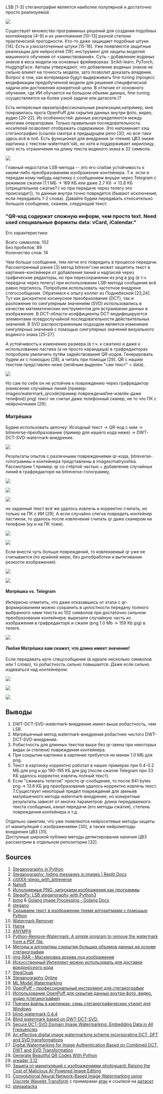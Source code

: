 LSB [1-3] стеганография является наиболее полулярной и достаточно просто реализуемой.

![](https://raw.githubusercontent.com/unton3ton/Ma3shka/main/LSB.jpg)

Существует множество программных решений для создания подобных контейнеров [4-9] и их уничтожения [10-13] разной степени практической прогодности.
Кто-то даже защищает подобные штуки [14]. Есть и узкозаточенные штуки [15-18]. Уже появляются защитные реализации для нейросетей [19]: инструмент для защиты моделей машинного обучения от «заимствований». Суть – добавление водяных знаков в веса модели на основных фреймворках: Scikit-learn, PyTorch, HuggingFace. Авторы утверждают, что добавление водяных знаков не сильно влияет на точность модели, зато позволит доказать владение. Вопрос в том, как вотермарки будут выдерживать fine-tuning (процесс модификации предобученной модели для решения специфической задачи или достижения конкретной цели. В отличие от основного обучения, где ИИ обучается на большом объеме данных, fine-tuning осуществляется на более узкой задаче или датасете.)?  


Есть интересные квазипрофессиональные реализации,например, мне понравилась прога OpenPuff для скрытия данных внутри фото, видео, аудио [20-22]. Из особенностей: данные распределяются между многими операторами. Только правильная последовательность носителей позволяет отображать содержимое. Это напоминает хэш стеганографию (ссылки смотри в предыдущем репо [3]), но всё-таки здесь всё в лоб. Eсть функционал для внедрения (и чтения) ЦВЗ (ниже картинка с текстом-watermark'ой), но хотя и поддерживает кириллицу, зато есть ограничения на длину текста водяного знака в 32 символа.

![](https://raw.githubusercontent.com/unton3ton/Ma3shka/main/OpenPuff/girls-wiht-matermark.jpeg)


Главный недостаток LSB-метода -- это его слабая устойчивость к каким-либо преобразованиям изображения-контейнера. Т.е. если я передам кому-нибудь картинку с сообщением внуьри через Telegram с режимом сжатия (1.1 МБ -> 169 КБ или даже 2.7 Кб -> 13.8 КБ [отрицательное сжатие?:) но при передаче через телегу это происходит]), то данные внутри точно повредятся (бывают исключения, если передавать 1-2 слова). Давайте будем передавать относительно большое сообщение, скажем, следующий текст:  


### "QR-код содержат сложную информ, чем просто text. Need used специальные форматы data: vCard, iCalendar."  

Его характеристики:  


Всего символов: 102  
Без пробелов: 89  
Количество слов: 14  


Чем больше сообщение, тем легче его повредить в процессе передачи. Рассмотренный ранее [3] метод bitrever'сии может защитить текст в картинке-контейнере от добавления линий и надписей через графические редакторы, но при пересохранении из png в jpg (в т.ч. передача через телегу) при использовании LSB-метода сообщение всё равно портилось. Попробуем использовать частотное внедрене стегосообщения. Обратимся к опыту коллег из Поднебесной [23,24]. Тут как дискретное косинусное преобразование (DCT), так и разложение по сингулярным значениям (SVD) использовались в качестве математических инструментов для встраивания данных в изображение. В DCT-области коэффициенты DCT модифицируются элементами псевдослучайной последовательности действительных значений. В SVD распространенным подходом является изменение сингулярных значений с помощью сингулярных значений визуального водяного знака [25-27].  


А устойчивость к изменению размера (в т.ч. к сжатию) и даже к использованию ластика (а не просто карандаша) в графредакторах попробуем увеличить путём задействования QR-кодов. Генерировать будем их с помощью [28], а читать при помощи [29]. QR с нашим текстом представлен ниже (зелёным выделен "сам текст" = data).

![](https://raw.githubusercontent.com/unton3ton/Ma3shka/main/images/watermark_qrcode%20(1-%D1%8F%20%D0%BA%D0%BE%D0%BF%D0%B8%D1%8F).png)

Но сам по себе он не устойчив к повреждению через графредактор (нанесение случайных линий [пример: images/watermark_qrcode(пример повреждения1не-извлёк-даже телефон)).png) текст не считал даже телефонный сканер, не то что ПК c нейроночками [29].  

### Матрёшка

Будем использовать цепочку: Исходный текст -> QR-код с ним -> bitreverse-преобразование (пример для нашего кода ниже) -> DWT-DCT-SVD-watermark-внедрение. 

![](https://raw.githubusercontent.com/unton3ton/Ma3shka/main/images/corupt.png)

Результаты опытов с различными повреждениями qr-кода, bitreverse-голограммы и контейнера представлены в images/matryoshka.  Рассмотрим 1 пример: qr со стёртой частью + добавление случайных линий в графредакторе на bitreverse-голограмму,

![](https://raw.githubusercontent.com/unton3ton/Ma3shka/main/images/watermark_qrcode%20(2-%D1%8F%20%D0%B8%D0%B7%D0%B2%D0%BB%D1%91%D0%BA).png)

![](https://raw.githubusercontent.com/unton3ton/Ma3shka/main/images/matryoshka/3corupt.png)

![](https://raw.githubusercontent.com/unton3ton/Ma3shka/main/images/matryoshka/3%D0%BF%D0%BA%2Bresult.png)

но заданный текст всё же удалось извлечь и корректно считать, но только на ПК с ИИ [29]. А если случайно слегка повредеть контейнер ластиком, то удалось после извлечения считать qr даже сканером на телефоне (ну и на ПК тоже).

![](https://raw.githubusercontent.com/unton3ton/Ma3shka/main/images/matryoshka/9embedded_img.png)

![](https://raw.githubusercontent.com/unton3ton/Ma3shka/main/images/matryoshka/9PC%2Bphone%2Bresult.png)

Если внести чуть больше повреждений, то  извлекаемый qr уже не считывается (по крайней мере, без допобработки и вытягивания резкости изображения):

![](https://raw.githubusercontent.com/unton3ton/Ma3shka/main/images/matryoshka/10embedded_img.png)

![](https://raw.githubusercontent.com/unton3ton/Ma3shka/main/images/matryoshka/10PC-phone-result.png)

#### Матрёшка vs. Telegram

Интересно отметить, что даже отказавшись от этапа с qr-формированием можно сохранить в целостности передачу полного выбранного нами текста из 102 символов при достаточно сильном преобразовании контейнера: вырезали случайную часть из изображения в графредакторе и сжали (png 1.0 Mb -> 159 Kb jpg) в телеге. 

![](https://raw.githubusercontent.com/unton3ton/Ma3shka/main/images/compressTelega-for-fulltext/embedded_text1.jpg)

#### Любая Матрёшка вам скажет, что длина имеет значение!

Если передавать кртк спецсообщения (в идеале несколько символов или 1 слово), то робастность сильно повышается. Даже если сильно издеваться над контейнером:

![](https://raw.githubusercontent.com/unton3ton/Ma3shka/main/images/crop-test-for-message-QR/watermark_qrcode.png)

![](https://raw.githubusercontent.com/unton3ton/Ma3shka/main/images/crop-test-for-message-QR/embedded_img.png)

![](https://raw.githubusercontent.com/unton3ton/Ma3shka/main/images/crop-test-for-message-QR/extracted_img.png)

## Выводы

1. DWT-DCT-SVD-watermark-внедрение имеет выше робастность, чем LSB.  
2. Матрёшечный метод watermark-внедрения робастнее чистого DWT-DCT-SVD-внедрения.
3. Робастность для длинных текстов выше без qr-звена при  некоторых видах (и степени) повреждения контейнера.
4. При сокрытии картинки в картинке требуется не менее 1.0 МБ для png.
5. Текст в картинку корректно работал в наших примерах при 0.4-0.2 МБ для png и до 190-195 КБ для jpg (после сжатия Telegram при 33 КБ удалось корректно извлечь полный текст).
6. Если "сжимать телегой" просто qr-сообщение, то после 841 bytes png -> 13.6 KБ jpg преобразования удалось корректно извлечь текст.
7.Cуществует некоторый предел повреждений для звеньев матрёшечного метода watermark-внедрения, но конкретные результаты зависят от многих параметров: длина передаваемого текста сообщения, канал передачи (его методы сжатия), степень повреждения контейнера и т.д.  


Отдельно заметим, что уже появляются нейросетевые методы защиты от манипуляций с изображениями [30], а также нейрометоды внедрения ЦВЗ [31].  
Доступные широкой публике методы детектирования наличия ЦВЗ рассмотрим в отдельном репозитории [32].

## Sources

1. [Steganography in Python](https://github.com/priyansh-anand/steganographer)
2. [Steganography: hiding messages in images | Replit Docs](https://docs.replit.com/tutorials/python/steganography)
3. [citXXX-stego_with_bitreverse](https://github.com/unton3ton/citXXX-stego_with_bitreverse)
4. [Nahoft](https://github.com/u4i-admin/Nahoft)
5. [Исполняемые PNG: запускаем изображения как программы](https://habr.com/ru/articles/535292/)
6. [StegoPy: LSB steganoraphy with Python3](https://github.com/securityhigh/StegoPy)
7. [bimg](https://github.com/h2non/bimg) & [Golang Image Processing - Golang Docs](https://golangdocs.com/golang-image-processing)
8. [stegano](https://pypi.org/project/stegano/)
9. [Скрываем текст в изображении тремя алгоритмами с помощью Python](https://codeby.net/threads/skryvaem-tekst-v-izobrazhenii-tremja-algoritmami-s-pomoschju-python.79986/)
10. [Watermark Remover](https://www.watermarkremover.io/)
11. [Hama](https://www.hama.app/en)
12. [ ANYMP4 ](https://www.anymp4.com/ru/watermark-remover-online/)
13. [Python-Remove-Watermark: A simple program to remove the watermark from a PDF file.](https://github.com/LJSthu/Python-Remove-Watermark)
14. [Методы и алгоритмы сокрытия больших объемов данных на основе стеганографии](https://www.dissercat.com/content/metody-i-algoritmy-sokrytiya-bolshikh-obemov-dannykh-na-osnove-steganografii)
15. [img-RAR - Маскировка архива под изображение](http://howdyho.net/download/382?tg)
16. [Искусственный Интеллект можно использовать для доставки вредоносного кода](https://arstechnica.com/gadgets/2021/07/researches-demonstrate-that-malware-can-be-hidden-inside-ai-models/)
17. [StegCloak](https://t.me/KladovkaPavlu/809)
18. [Steganography Online](https://stylesuxx.github.io/steganography/) 
19. [ML Model Watermarking](https://github.com/SAP/ml-model-watermarking)
20. [OpenPuff – профессиональный инструмент для стеганографии](https://itsecforu.ru/2017/10/10/openpuff-%D0%BF%D1%80%D0%BE%D1%84%D0%B5%D1%81%D1%81%D0%B8%D0%BE%D0%BD%D0%B0%D0%BB%D1%8C%D0%BD%D1%8B%D0%B9-%D0%B8%D0%BD%D1%81%D1%82%D1%80%D1%83%D0%BC%D0%B5%D0%BD%D1%82-%D0%B4%D0%BB%D1%8F-%D1%81%D1%82/)
21. [Использование OpenPuff для скрытия данных внутри фото, видео, аудио (стеганография)](https://youtu.be/Luo4CBgUGjg)
22. [Прячем файлы в картинках: семь стеганографических утилит для Windows](https://xakep.ru/2017/01/23/windows-stenographic-tools/?ysclid=lo345orrk6856129250#toc07)
23. [blind-watermark 0.4.4](https://pypi.org/project/blind-watermark/)
24. [Blind watermark based on DWT-DCT-SVD.](https://github.com/guofei9987/blind_watermark)
25. [Secure DCT-SVD Domain Image Watermarking: Embedding Data in All Frequencies](http://www.theparticle.com/documents/DCT-SVDpaperFINAL.pdf)
26. [An effective digital image watermarking scheme incorporating DCT, DFT and SVD transformations](https://peerj.com/articles/cs-1427/#)
27. [Digital Watermarking for Image Authentication Based on Combined DCT, DWT and SVD Transformation](https://www.ijcsi.org/papers/IJCSI-10-3-1-223-230.pdf)
28. [Generate Beautiful QR Codes With Python](https://realpython.com/python-generate-qr-code/)
29. [qreader 3.12](https://pypi.org/project/qreader/)
30. [3ащита от манипуляций с изображениями  photoguard: Raising the Cost of Malicious AI-Powered Image Editing](https://github.com/MadryLab/photoguard#raising-the-cost-of-malicious-ai-powered-image-editing)
31. [Convolutional Neural Network-Based Image Watermarking using Discrete Wavelet Transform](https://github.com/alirezatwk/Convolutional-Neural-Network-Based-Image-Watermarking-using-Discrete-Wavelet-Transform/tree/master) с примерами [атак](https://github.com/alirezatwk/Convolutional-Neural-Network-Based-Image-Watermarking-using-Discrete-Wavelet-Transform/tree/master/attacks) и ссылкой на [датасет](https://cocodataset.org/#home)
32. [stegaatacka](https://github.com/unton3ton/stegaatacka)   
